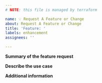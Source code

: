 ```yaml
---
# NOTE: this file is managed by terraform

name: 💡 Request A Feature or Change
about: Request A Feature or Change
title: 'Feature: '
labels: enhancement
assignees: ''

---
```


**Summary of the feature request**


**Describe the use case**


**Additional information**
